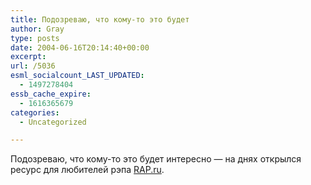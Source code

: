```yaml
---
title: Подозреваю, что кому-то это будет
author: Gray
type: posts
date: 2004-06-16T20:14:40+00:00
excerpt:
url: /5036
esml_socialcount_LAST_UPDATED:
  - 1497278404
essb_cache_expire:
  - 1616365679
categories:
  - Uncategorized

---
```








Подозреваю, что кому-то это будет интересно &#8212; на днях открылся ресурс для любителей рэпа <a href="http://www.rap.ru/" target="_blank">RAP.ru</a>.